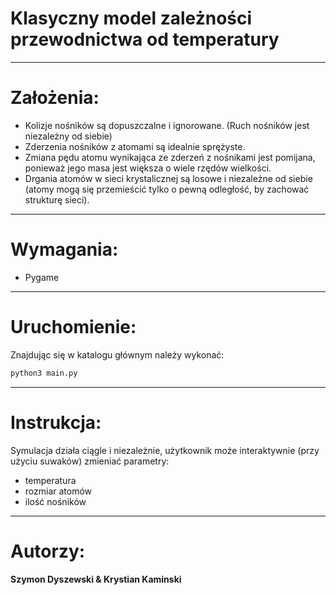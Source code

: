 # Klasyczny model zależności przewodnictwa od temperatury
---
# Założenia:
- Kolizje nośników są dopuszczalne i ignorowane. (Ruch nośników jest niezależny od siebie)
- Zderzenia nośników z atomami są idealnie sprężyste.
- Zmiana pędu atomu wynikająca ze zderzeń z nośnikami jest pomijana, ponieważ jego masa jest większa o wiele rzędów wielkości.
- Drgania atomów w sieci krystalicznej są losowe i niezależne od siebie (atomy mogą się przemieścić tylko o pewną odległość, by zachować strukturę sieci).
---
# Wymagania:
- Pygame
---
# Uruchomienie:
Znajdując się w katalogu głównym należy wykonać:
```sh
python3 main.py
```
---
# Instrukcja:
Symulacja działa ciągle i niezależnie, użytkownik może interaktywnie (przy użyciu suwaków) zmieniać parametry:
- temperatura
- rozmiar atomów
- ilość nośników
---
# Autorzy:
**Szymon Dyszewski & Krystian Kaminski**
